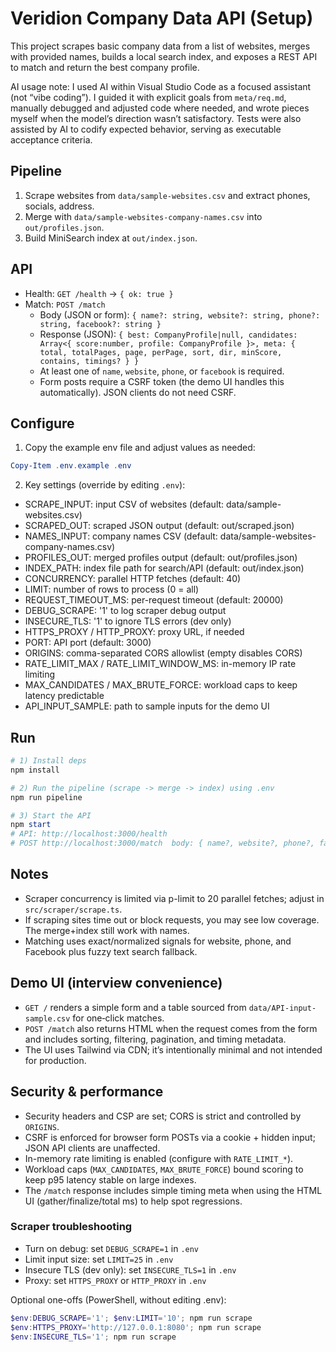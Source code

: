 # Veridion Company Data API (Setup)

This project scrapes basic company data from a list of websites, merges with provided names, builds a local search index, and exposes a REST API to match and return the best company profile.

AI usage note: I used AI within Visual Studio Code as a focused assistant (not “vibe coding”). I guided it with explicit goals from `meta/req.md`, manually debugged and adjusted code where needed, and wrote pieces myself when the model’s direction wasn’t satisfactory. Tests were also assisted by AI to codify expected behavior, serving as executable acceptance criteria.

## Pipeline
1) Scrape websites from `data/sample-websites.csv` and extract phones, socials, address.
2) Merge with `data/sample-websites-company-names.csv` into `out/profiles.json`.
3) Build MiniSearch index at `out/index.json`.

## API
- Health: `GET /health` → `{ ok: true }`
- Match: `POST /match`
	- Body (JSON or form): `{ name?: string, website?: string, phone?: string, facebook?: string }`
	- Response (JSON): `{ best: CompanyProfile|null, candidates: Array<{ score:number, profile: CompanyProfile }>, meta: { total, totalPages, page, perPage, sort, dir, minScore, contains, timings? } }`
	- At least one of `name`, `website`, `phone`, or `facebook` is required.
	- Form posts require a CSRF token (the demo UI handles this automatically). JSON clients do not need CSRF.

## Configure
1) Copy the example env file and adjust values as needed:

```powershell
Copy-Item .env.example .env
```

2) Key settings (override by editing `.env`):
- SCRAPE_INPUT: input CSV of websites (default: data/sample-websites.csv)
- SCRAPED_OUT: scraped JSON output (default: out/scraped.json)
- NAMES_INPUT: company names CSV (default: data/sample-websites-company-names.csv)
- PROFILES_OUT: merged profiles output (default: out/profiles.json)
- INDEX_PATH: index file path for search/API (default: out/index.json)
- CONCURRENCY: parallel HTTP fetches (default: 40)
- LIMIT: number of rows to process (0 = all)
- REQUEST_TIMEOUT_MS: per-request timeout (default: 20000)
- DEBUG_SCRAPE: '1' to log scraper debug output
- INSECURE_TLS: '1' to ignore TLS errors (dev only)
- HTTPS_PROXY / HTTP_PROXY: proxy URL, if needed
- PORT: API port (default: 3000)
 - ORIGINS: comma-separated CORS allowlist (empty disables CORS)
 - RATE_LIMIT_MAX / RATE_LIMIT_WINDOW_MS: in-memory IP rate limiting
 - MAX_CANDIDATES / MAX_BRUTE_FORCE: workload caps to keep latency predictable
 - API_INPUT_SAMPLE: path to sample inputs for the demo UI

## Run
```powershell
# 1) Install deps
npm install

# 2) Run the pipeline (scrape -> merge -> index) using .env
npm run pipeline

# 3) Start the API
npm start
# API: http://localhost:3000/health
# POST http://localhost:3000/match  body: { name?, website?, phone?, facebook? }
```

## Notes
- Scraper concurrency is limited via p-limit to 20 parallel fetches; adjust in `src/scraper/scrape.ts`.
- If scraping sites time out or block requests, you may see low coverage. The merge+index still work with names.
- Matching uses exact/normalized signals for website, phone, and Facebook plus fuzzy text search fallback.

## Demo UI (interview convenience)
- `GET /` renders a simple form and a table sourced from `data/API-input-sample.csv` for one‑click matches.
- `POST /match` also returns HTML when the request comes from the form and includes sorting, filtering, pagination, and timing metadata.
- The UI uses Tailwind via CDN; it’s intentionally minimal and not intended for production.

## Security & performance
- Security headers and CSP are set; CORS is strict and controlled by `ORIGINS`.
- CSRF is enforced for browser form POSTs via a cookie + hidden input; JSON API clients are unaffected.
- In-memory rate limiting is enabled (configure with `RATE_LIMIT_*`).
- Workload caps (`MAX_CANDIDATES`, `MAX_BRUTE_FORCE`) bound scoring to keep p95 latency stable on large indexes.
- The `/match` response includes simple timing meta when using the HTML UI (gather/finalize/total ms) to help spot regressions.

### Scraper troubleshooting
- Turn on debug: set `DEBUG_SCRAPE=1` in `.env`
- Limit input size: set `LIMIT=25` in `.env`
- Insecure TLS (dev only): set `INSECURE_TLS=1` in `.env`
- Proxy: set `HTTPS_PROXY` or `HTTP_PROXY` in `.env`

Optional one-offs (PowerShell, without editing .env):

```powershell
$env:DEBUG_SCRAPE='1'; $env:LIMIT='10'; npm run scrape
$env:HTTPS_PROXY='http://127.0.0.1:8080'; npm run scrape
$env:INSECURE_TLS='1'; npm run scrape
```

